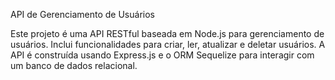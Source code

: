 
API de Gerenciamento de Usuários

Este projeto é uma API RESTful baseada em Node.js para gerenciamento de usuários. 
Inclui funcionalidades para criar, ler, atualizar e deletar usuários. 
A API é construída usando Express.js e o ORM Sequelize para interagir com um banco de dados relacional.

